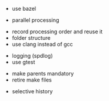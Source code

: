
* use bazel
- parallel processing
* record processing order and reuse it
* folder structure
* use clang instead of gcc
- logging (spdlog)
- use gtest
* make parents mandatory
* retire make files
- selective history
